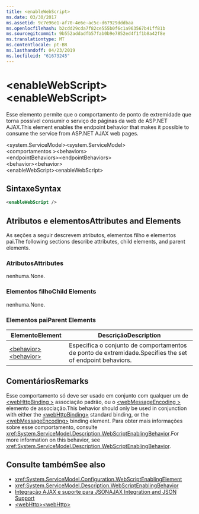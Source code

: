 ```yaml
---
title: <enableWebScript>
ms.date: 03/30/2017
ms.assetid: 9c7e96e1-af70-4e6e-ac5c-d67929dddbaa
ms.openlocfilehash: b2cdd29cda7f82ce555b0f6c1a963567b41ff81b
ms.sourcegitcommit: 9b552addadfb57fab0b9e7852ed4f1f1b8a42f8e
ms.translationtype: MT
ms.contentlocale: pt-BR
ms.lasthandoff: 04/23/2019
ms.locfileid: "61673245"
---
```

# <a name="enablewebscript"></a><span data-ttu-id="2e83a-101">\<enableWebScript></span><span class="sxs-lookup"><span data-stu-id="2e83a-101">\<enableWebScript></span></span>
<span data-ttu-id="2e83a-102">Esse elemento permite que o comportamento de ponto de extremidade que torna possível consumir o serviço de páginas da web de ASP.NET AJAX.</span><span class="sxs-lookup"><span data-stu-id="2e83a-102">This element enables the endpoint behavior that makes it possible to consume the service from ASP.NET AJAX web pages.</span></span>  
  
 <span data-ttu-id="2e83a-103">\<system.ServiceModel></span><span class="sxs-lookup"><span data-stu-id="2e83a-103">\<system.ServiceModel></span></span>  
<span data-ttu-id="2e83a-104">\<comportamentos ></span><span class="sxs-lookup"><span data-stu-id="2e83a-104">\<behaviors></span></span>  
<span data-ttu-id="2e83a-105">\<endpointBehaviors></span><span class="sxs-lookup"><span data-stu-id="2e83a-105">\<endpointBehaviors></span></span>  
<span data-ttu-id="2e83a-106">\<behavior></span><span class="sxs-lookup"><span data-stu-id="2e83a-106">\<behavior></span></span>  
<span data-ttu-id="2e83a-107">\<enableWebScript></span><span class="sxs-lookup"><span data-stu-id="2e83a-107">\<enableWebScript></span></span>  
  
## <a name="syntax"></a><span data-ttu-id="2e83a-108">Sintaxe</span><span class="sxs-lookup"><span data-stu-id="2e83a-108">Syntax</span></span>  
  
```xml  
<enableWebScript />
```  
  
## <a name="attributes-and-elements"></a><span data-ttu-id="2e83a-109">Atributos e elementos</span><span class="sxs-lookup"><span data-stu-id="2e83a-109">Attributes and Elements</span></span>  
 <span data-ttu-id="2e83a-110">As seções a seguir descrevem atributos, elementos filho e elementos pai.</span><span class="sxs-lookup"><span data-stu-id="2e83a-110">The following sections describe attributes, child elements, and parent elements.</span></span>  
  
### <a name="attributes"></a><span data-ttu-id="2e83a-111">Atributos</span><span class="sxs-lookup"><span data-stu-id="2e83a-111">Attributes</span></span>  
 <span data-ttu-id="2e83a-112">nenhuma.</span><span class="sxs-lookup"><span data-stu-id="2e83a-112">None.</span></span>  
  
### <a name="child-elements"></a><span data-ttu-id="2e83a-113">Elementos filho</span><span class="sxs-lookup"><span data-stu-id="2e83a-113">Child Elements</span></span>  
 <span data-ttu-id="2e83a-114">nenhuma.</span><span class="sxs-lookup"><span data-stu-id="2e83a-114">None.</span></span>  
  
### <a name="parent-elements"></a><span data-ttu-id="2e83a-115">Elementos pai</span><span class="sxs-lookup"><span data-stu-id="2e83a-115">Parent Elements</span></span>  
  
|<span data-ttu-id="2e83a-116">Elemento</span><span class="sxs-lookup"><span data-stu-id="2e83a-116">Element</span></span>|<span data-ttu-id="2e83a-117">Descrição</span><span class="sxs-lookup"><span data-stu-id="2e83a-117">Description</span></span>|  
|-------------|-----------------|  
|[<span data-ttu-id="2e83a-118">\<behavior></span><span class="sxs-lookup"><span data-stu-id="2e83a-118">\<behavior></span></span>](../../../../../docs/framework/configure-apps/file-schema/wcf/behavior-of-endpointbehaviors.md)|<span data-ttu-id="2e83a-119">Especifica o conjunto de comportamentos de ponto de extremidade.</span><span class="sxs-lookup"><span data-stu-id="2e83a-119">Specifies the set of endpoint behaviors.</span></span>|  
  
## <a name="remarks"></a><span data-ttu-id="2e83a-120">Comentários</span><span class="sxs-lookup"><span data-stu-id="2e83a-120">Remarks</span></span>  
 <span data-ttu-id="2e83a-121">Esse comportamento só deve ser usado em conjunto com qualquer um de [ \<webHttpBinding >](../../../../../docs/framework/configure-apps/file-schema/wcf/webhttpbinding.md) associação padrão, ou o [ \<webMessageEncoding >](../../../../../docs/framework/configure-apps/file-schema/wcf/webmessageencoding.md) elemento de associação.</span><span class="sxs-lookup"><span data-stu-id="2e83a-121">This behavior should only be used in conjunction with either the [\<webHttpBinding>](../../../../../docs/framework/configure-apps/file-schema/wcf/webhttpbinding.md) standard binding, or the [\<webMessageEncoding>](../../../../../docs/framework/configure-apps/file-schema/wcf/webmessageencoding.md) binding element.</span></span>  <span data-ttu-id="2e83a-122">Para obter mais informações sobre esse comportamento, consulte <xref:System.ServiceModel.Description.WebScriptEnablingBehavior>.</span><span class="sxs-lookup"><span data-stu-id="2e83a-122">For more information on this behavior, see <xref:System.ServiceModel.Description.WebScriptEnablingBehavior>.</span></span>  
  
## <a name="see-also"></a><span data-ttu-id="2e83a-123">Consulte também</span><span class="sxs-lookup"><span data-stu-id="2e83a-123">See also</span></span>

- <xref:System.ServiceModel.Configuration.WebScriptEnablingElement>
- <xref:System.ServiceModel.Description.WebScriptEnablingBehavior>
- [<span data-ttu-id="2e83a-124">Integração AJAX e suporte para JSON</span><span class="sxs-lookup"><span data-stu-id="2e83a-124">AJAX Integration and JSON Support</span></span>](../../../../../docs/framework/wcf/feature-details/ajax-integration-and-json-support.md)
- [<span data-ttu-id="2e83a-125">\<webHttp></span><span class="sxs-lookup"><span data-stu-id="2e83a-125">\<webHttp></span></span>](../../../../../docs/framework/configure-apps/file-schema/wcf/webhttp.md)
